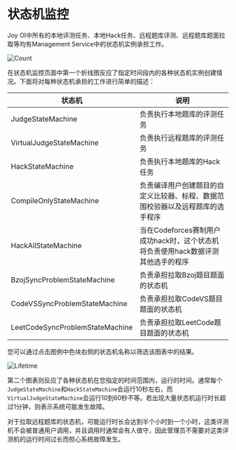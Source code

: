 ﻿# 状态机监控

Joy OI中所有的本地评测任务、本地Hack任务、远程题库评测、远程题库题面拉取等均有Management Service中的状态机实例承担工作。

![Count](~/images/monitor-statemachine-count.png)

在状态机监控页面中第一个折线图反应了指定时间段内的各种状态机实例创建情况。下面将对每种状态机承担的工作进行简单的描述：

| 状态机 | 说明 |
| ------ | ---- |
| JudgeStateMachine | 负责执行本地题库的评测任务 |
| VirtualJudgeStateMachine | 负责执行远程题库的评测任务 |
| HackStateMachine | 负责执行本地题库的Hack任务 |
| CompileOnlyStateMachine | 负责编译用户创建题目的自定义比较器、标程、数据范围校验器以及远程题库的选手程序 |
| HackAllStateMachine | 当在Codeforces赛制用户成功hack时，这个状态机将负责使用hack数据评测其他选手的程序 |
| BzojSyncProblemStateMachine | 负责承担拉取Bzoj题目题面的状态机 |
| CodeVSSyncProblemStateMachine | 负责承担拉取CodeVS题目题面的状态机 |
| LeetCodeSyncProblemStateMachine | 负责承担拉取LeetCode题目题面的状态机 |

您可以通过点击图例中色块右侧的状态机名称以筛选该图表中的结果。

![Lifetime](~/images/statemachine-lifetime)

第二个图表则反应了各种状态机在您指定的时间范围内，运行的时间。通常每个`JudgeStateMachine`和`HackStateMachine`会运行10秒左右，而`VirtualJudgeStateMachine`会运行10到60秒不等。若出现大量状态机运行时长超过1分钟，则表示系统可能发生故障。

对于拉取远程题库的状态机，可能运行时长会达到半个小时到一个小时，这类评测机不会被普通用户调用，并且调用时通常会有人值守，因此管理员不需要对这类评测机的运行时间过长而担心系统故障发生。